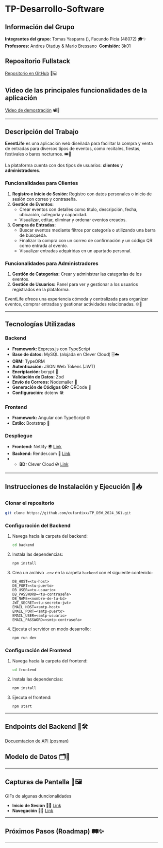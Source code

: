 # TP-Desarrollo-Software

## Información del Grupo

**Integrantes del grupo:** Tomas Yasparra (), Facundo Picia (48072)  🎓✨
**Profesores:** Andres Otaduy & Mario Bressano  **Comisión:** 3k01 

## Repositorio Fullstack

[Repositorio en GitHub](https://github.com/cufardixx/TP_DSW_2024_3K1) 📁💻

## Video de las principales funcionalidades de la aplicación

[Video de demostración](https://www.youtube.com/watch?v=4b8GKbPP0IY) 📽️🎥

---

## Descripción del Trabajo

**EventLife** es una aplicación web diseñada para facilitar la compra y venta de entradas para diversos tipos de eventos, como recitales, fiestas, festivales o bares nocturnos. 🎟️🎉

La plataforma cuenta con dos tipos de usuarios: **clientes** y **administradores**. 

### Funcionalidades para Clientes

1. **Registro e Inicio de Sesión:** Registro con datos personales o inicio de sesión con correo y contraseña.
2. **Gestión de Eventos:**
   - Crear eventos con detalles como título, descripción, fecha, ubicación, categoría y capacidad.
   - Visualizar, editar, eliminar y ordenar eventos creados.
3. **Compra de Entradas:**
   - Buscar eventos mediante filtros por categoría o utilizando una barra de búsqueda.
   - Finalizar la compra con un correo de confirmación y un código QR como entrada al evento.
   - Visualizar entradas adquiridas en un apartado personal.

### Funcionalidades para Administradores

1. **Gestión de Categorías:** Crear y administrar las categorías de los eventos.
2. **Gestión de Usuarios:** Panel para ver y gestionar a los usuarios registrados en la plataforma.

EventLife ofrece una experiencia cómoda y centralizada para organizar eventos, comprar entradas y gestionar actividades relacionadas. 🌐🤝

---

## Tecnologías Utilizadas

### Backend

- **Framework:** Express.js con TypeScript 
- **Base de datos:** MySQL (alojada en Clever Cloud)  🗄️☁️
- **ORM:** TypeORM
- **Autenticación:** JSON Web Tokens (JWT)
- **Encriptación:** bcrypt 🔐
- **Validación de Datos:** Zod
- **Envío de Correos:** Nodemailer 📧
- **Generación de Códigos QR:** QRCode 📱
- **Configuración:** dotenv 🛠️

### Frontend

- **Framework:** Angular con TypeScript 🌐
- **Estilo:** Bootstrap 🎨

### Despliegue

- **Frontend:** Netlify 🌍   [Link](https://event-life.netlify.app)
- **Backend:** Render.com 🚀 [Link](https://backend-eventlife.onrender.com)
- - **BD:** Clever Cloud 💿  [Link](https://www.clever-cloud.com/)

---

## Instrucciones de Instalación y Ejecución 🚀📥

### Clonar el repositorio

```sh
git clone https://github.com/cufardixx/TP_DSW_2024_3K1.git
```

### Configuración del Backend

1. Navega hacia la carpeta del backend:
   ```sh
   cd backend
   ```
2. Instala las dependencias:
   ```sh
   npm install
   ```
3. Crea un archivo `.env` en la carpeta `backend` con el siguiente contenido:
   ```plaintext
   DB_HOST=<tu-host>
   DB_PORT=<tu-puerto>
   DB_USER=<tu-usuario>
   DB_PASSWORD=<tu-contraseña>
   DB_NAME=<nombre-de-tu-bd>
   JWT_SECRET=<tu-secreto-jwt>
   EMAIL_HOST=<smtp-host>
   EMAIL_PORT=<smtp-puerto>
   EMAIL_USER=<smtp-usuario>
   EMAIL_PASSWORD=<smtp-contraseña>
   ```
4. Ejecuta el servidor en modo desarrollo:
   ```sh
   npm run dev
   ```

### Configuración del Frontend

1. Navega hacia la carpeta del frontend:
   ```sh
   cd frontend
   ```
2. Instala las dependencias:
   ```sh
   npm install
   ```
3. Ejecuta el frontend:
   ```sh
   npm start
   ```

---

## Endpoints del Backend 🔄🛠️

[Docuemtacion de API (posman)](https://documenter.getpostman.com/view/17463908/2sAYHzF2YC)


## Modelo de Datos 🗂️📝



---

## Capturas de Pantalla 📸🖼️

GIFs de algunas duncionalidades

- **Inicio de Sesión** 🧑‍💻   [Link](https://event-life.netlify.app](https://github.com/cufardixx/TP_DSW_2024_3K1/blob/main/gifs/inicio%20de%20sesion%20(2).gif))
- **Navegación** 🧑‍💻   [Link](https://github.com/cufardixx/TP_DSW_2024_3K1/blob/main/gifs/inicio%20de%20sesion%20(2).gif](https://github.com/cufardixx/TP_DSW_2024_3K1/blob/main/gifs/funcion%20de%20compra.gif))



---

## Próximos Pasos (Roadmap) 🛤️✨



---



